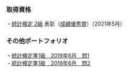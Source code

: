 ### 取得資格
・[統計検定 2級](https://www.toukei-kentei.jp/about/grade2/) 表彰（[成績優秀賞](https://github.com/y-sh-ml/Books/blob/main/%E5%90%88%E6%A0%BC%E8%A8%BC%E6%9B%B8/%E7%B5%B1%E8%A8%88%E6%A4%9C%E5%AE%9A2%E7%B4%9A%20%E8%A1%A8%E5%BD%B0.pdf)）（2021年5月）<br>

### その他ポートフォリオ

・[統計検定準1級　2019年6月　問1](https://qiita.com/y-sh-ml/items/609eb99c9c9697d206b6)<br>
・[統計検定準1級　2019年6月　問2](https://qiita.com/y-sh-ml/items/fc98d7f00eec4cd50ca9)
